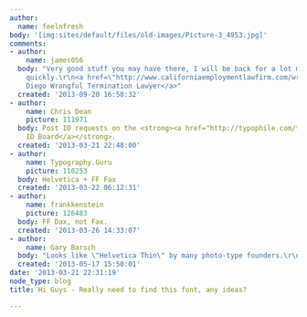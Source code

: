 ```yaml
---
author:
  name: feelnfresh
body: '[img:sites/default/files/old-images/Picture-3_4953.jpg]'
comments:
- author:
    name: james056
  body: "Very good stuff you may have there, I will be back for a lot more reading
    quickly.\r\n<a href=\"http://www.californiaemploymentlawfirm.com/wrongful-termination\">San
    Diego Wrongful Termination Lawyer</a>"
  created: '2013-09-20 16:50:32'
- author:
    name: Chris Dean
    picture: 111971
  body: Post ID requests on the <strong><a href="http://typophile.com/typeid">Type
    ID Board</a></strong>.
  created: '2013-03-21 22:48:00'
- author:
    name: Typography.Guru
    picture: 110253
  body: Helvetica + FF Fax
  created: '2013-03-22 06:12:31'
- author:
    name: frankkenstein
    picture: 126483
  body: FF Dax, not Fax.
  created: '2013-03-26 14:33:07'
- author:
    name: Gary Barsch
  body: "Looks like \"Helvetica Thin\" by many photo-type founders.\r\n"
  created: '2013-05-17 15:50:01'
date: '2013-03-21 22:31:19'
node_type: blog
title: Hi Guys - Really need to find this font, any ideas?

---
```

